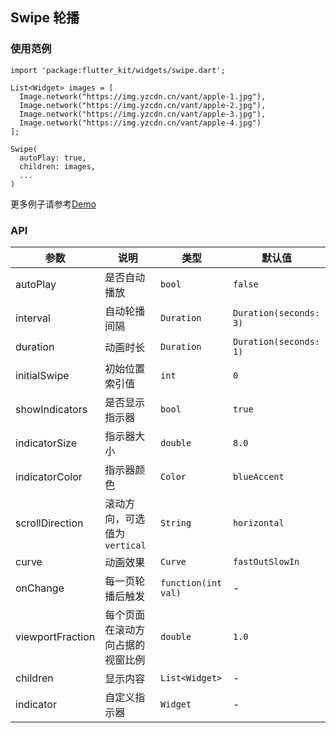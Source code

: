 ## Swipe 轮播

### 使用范例

```
import 'package:flutter_kit/widgets/swipe.dart';

List<Widget> images = [
  Image.network("https://img.yzcdn.cn/vant/apple-1.jpg"),
  Image.network("https://img.yzcdn.cn/vant/apple-2.jpg"),
  Image.network("https://img.yzcdn.cn/vant/apple-3.jpg"),
  Image.network("https://img.yzcdn.cn/vant/apple-4.jpg")
];

Swipe(
  autoPlay: true,
  children: images,
  ...
)
```

更多例子请参考[Demo](../lib/routes/demoSwipe.dart)

### API

| 参数  | 说明  | 类型  | 默认值  |
| ------------ | ------------ | ------------ | ------------ |
| autoPlay | 是否自动播放 | `bool` | `false` |
| interval | 自动轮播间隔 | `Duration` | `Duration(seconds: 3)` |
| duration | 动画时长 | `Duration` | `Duration(seconds: 1)` |
| initialSwipe | 初始位置索引值 | `int` | `0` |
| showIndicators | 是否显示指示器 | `bool` | `true` |
| indicatorSize | 指示器大小 | `double` | `8.0` |
| indicatorColor | 指示器颜色 | `Color` | `blueAccent` |
| scrollDirection | 滚动方向，可选值为`vertical` | `String` | `horizontal` |
| curve | 动画效果 | `Curve` | `fastOutSlowIn` |
| onChange | 每一页轮播后触发 | `function(int val)` | - |
| viewportFraction | 每个页面在滚动方向占据的视窗比例 | `double` | `1.0` |
| children | 显示内容 | `List<Widget>` | - |
| indicator | 自定义指示器 | `Widget` | - |
